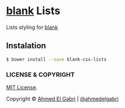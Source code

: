 # [blank](https://github.com/ahmedelgabri/blank) Lists

Lists styling for [blank](https://github.com/ahmedelgabri/blank)

## Instalation

```sh
$ bower install --save blank-css-lists
```


### LICENSE & COPYRIGHT
[MIT License](http://opensource.org/licenses/MIT).

Copyright © [Ahmed El Gabri](http://gabri.me) | [@ahmedelgabri](http://twitter.comahmedelgabri)
